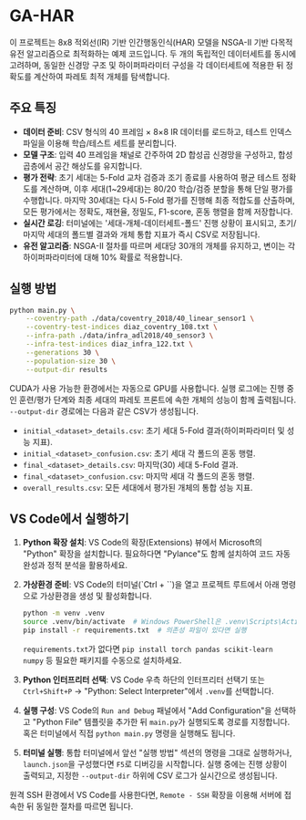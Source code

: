 # GA-HAR

이 프로젝트는 8x8 적외선(IR) 기반 인간행동인식(HAR) 모델을 NSGA-II 기반 다목적 유전 알고리즘으로 최적화하는 예제 코드입니다. 두 개의 독립적인 데이터세트를 동시에 고려하며, 동일한 신경망 구조 및 하이퍼파라미터 구성을 각 데이터세트에 적용한 뒤 정확도를 계산하여 파레토 최적 개체를 탐색합니다.

## 주요 특징

- **데이터 준비**: CSV 형식의 40 프레임 × 8×8 IR 데이터를 로드하고, 테스트 인덱스 파일을 이용해 학습/테스트 세트를 분리합니다.
- **모델 구조**: 입력 40 프레임을 채널로 간주하여 2D 합성곱 신경망을 구성하고, 합성곱층에서 공간 해상도를 유지합니다.
- **평가 전략**: 초기 세대는 5-Fold 교차 검증과 조기 종료를 사용하여 평균 테스트 정확도를 계산하며, 이후 세대(1~29세대)는 80/20 학습/검증 분할을 통해 단일 평가를 수행합니다. 마지막 30세대는 다시 5-Fold 평가를 진행해 최종 적합도를 산출하며, 모든 평가에서는 정확도, 재현율, 정밀도, F1-score, 혼동 행렬을 함께 저장합니다.
- **실시간 로깅**: 터미널에는 '세대-개체-데이터세트-폴드' 진행 상황이 표시되고, 초기/마지막 세대의 폴드별 결과와 개체 통합 지표가 즉시 CSV로 저장됩니다.
- **유전 알고리즘**: NSGA-II 절차를 따르며 세대당 30개의 개체를 유지하고, 변이는 각 하이퍼파라미터에 대해 10% 확률로 적용합니다.

## 실행 방법

```bash
python main.py \
    --coventry-path ./data/coventry_2018/40_linear_sensor1 \
    --coventry-test-indices diaz_coventry_108.txt \
    --infra-path ./data/infra_adl2018/40_sensor3 \
    --infra-test-indices diaz_infra_122.txt \
    --generations 30 \
    --population-size 30 \
    --output-dir results
```

CUDA가 사용 가능한 환경에서는 자동으로 GPU를 사용합니다. 실행 로그에는 진행 중인 훈련/평가 단계와 최종 세대의 파레토 프론트에 속한 개체의 성능이 함께 출력됩니다. `--output-dir` 경로에는 다음과 같은 CSV가 생성됩니다.

- `initial_<dataset>_details.csv`: 초기 세대 5-Fold 결과(하이퍼파라미터 및 성능 지표).
- `initial_<dataset>_confusion.csv`: 초기 세대 각 폴드의 혼동 행렬.
- `final_<dataset>_details.csv`: 마지막(30) 세대 5-Fold 결과.
- `final_<dataset>_confusion.csv`: 마지막 세대 각 폴드의 혼동 행렬.
- `overall_results.csv`: 모든 세대에서 평가된 개체의 통합 성능 지표.

## VS Code에서 실행하기

1. **Python 확장 설치**: VS Code의 확장(Extensions) 뷰에서 Microsoft의 "Python" 확장을 설치합니다. 필요하다면 "Pylance"도 함께 설치하여 코드 자동 완성과 정적 분석을 활용하세요.
2. **가상환경 준비**: VS Code의 터미널(`Ctrl + ``)을 열고 프로젝트 루트에서 아래 명령으로 가상환경을 생성 및 활성화합니다.

   ```bash
   python -m venv .venv
   source .venv/bin/activate  # Windows PowerShell은 .venv\Scripts\Activate.ps1
   pip install -r requirements.txt  # 의존성 파일이 있다면 실행
   ```

   `requirements.txt`가 없다면 `pip install torch pandas scikit-learn numpy` 등 필요한 패키지를 수동으로 설치하세요.
3. **Python 인터프리터 선택**: VS Code 우측 하단의 인터프리터 선택기 또는 `Ctrl+Shift+P` → "Python: Select Interpreter"에서 `.venv`를 선택합니다.
4. **실행 구성**: VS Code의 `Run and Debug` 패널에서 "Add Configuration"을 선택하고 "Python File" 템플릿을 추가한 뒤 `main.py`가 실행되도록 경로를 지정합니다. 혹은 터미널에서 직접 `python main.py` 명령을 실행해도 됩니다.
5. **터미널 실행**: 통합 터미널에서 앞선 "실행 방법" 섹션의 명령을 그대로 실행하거나, `launch.json`을 구성했다면 `F5`로 디버깅을 시작합니다. 실행 중에는 진행 상황이 출력되고, 지정한 `--output-dir` 하위에 CSV 로그가 실시간으로 생성됩니다.

원격 SSH 환경에서 VS Code를 사용한다면, `Remote - SSH` 확장을 이용해 서버에 접속한 뒤 동일한 절차를 따르면 됩니다.
